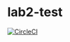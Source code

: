# lab2-test

[![CircleCI](https://dl.circleci.com/status-badge/img/gh/NaifAskul/lab2-test/tree/circleci-project-setup.svg?style=svg)](https://dl.circleci.com/status-badge/redirect/gh/NaifAskul/lab2-test/tree/circleci-project-setup)
